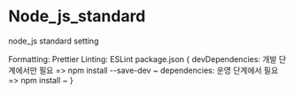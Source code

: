 # Node_js_standard
node_js standard setting

Formatting: Prettier
Linting: ESLint
package.json {
devDependencies: 개발 단계에서만 필요 => npm install --save-dev ~
dependencies: 운영 단계에서 필요 => npm install ~
}
